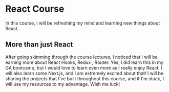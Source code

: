 # React Course
 In this course, I will be refreshing my mind and learning new things about React.
 ## More than just React
 After going skimming through the course lectures, I noticed that I will be earning more about React Hooks, Redux , Router. Yes, I did learn this in my GA bootcamp, but I would love to learn even more as I really enjoy React. I will also learn some Next.js, and I am extremely excited about that! I will be sharing the projects that I've built throughout this course, and if I'm stuck, I will use my resources to my advantage. Wish me luck!